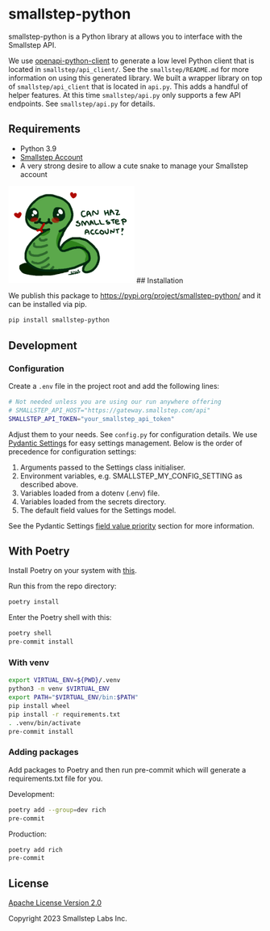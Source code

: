 # smallstep-python

smallstep-python is a Python library at allows you to interface with the Smallstep API.

We use [openapi-python-client](https://github.com/openapi-generators/openapi-python-client) to generate a low level Python client that is located in `smallstep/api_client/`. See the `smallstep/README.md` for more information on using this generated library. We built a wrapper library on top of `smallstep/api_client` that is located in `api.py`. This adds a handful of helper features. At this time `smallstep/api.py` only supports a few API endpoints. See `smallstep/api.py` for details.

## Requirements

* Python 3.9
* [Smallstep Account](https://smallstep.com/signup)
* A very strong desire to allow a cute snake to manage your Smallstep account

<img src=/images/smallstep-snek.png alt="A cute snake to manage Smallstep" width=250>
## Installation

We publish this package to <https://pypi.org/project/smallstep-python/> and it can be installed via pip.

```bash
pip install smallstep-python
```

## Development

### Configuration

Create a `.env` file in the project root and add the following lines:

```bash
# Not needed unless you are using our run anywhere offering
# SMALLSTEP_API_HOST="https://gateway.smallstep.com/api"
SMALLSTEP_API_TOKEN="your_smallstep_api_token"
```

Adjust them to your needs. See `config.py` for configuration details. We use [Pydantic Settings](https://docs.pydantic.dev/latest/concepts/pydantic_settings/) for easy settings management. Below is the order of precedence for configuration settings:

1. Arguments passed to the Settings class initialiser.
1. Environment variables, e.g. SMALLSTEP_MY_CONFIG_SETTING as described above.
1. Variables loaded from a dotenv (.env) file.
1. Variables loaded from the secrets directory.
1. The default field values for the Settings model.

See the Pydantic Settings [field value priority](https://docs.pydantic.dev/latest/concepts/pydantic_settings/#field-value-priority) section for more information.

## With Poetry

Install Poetry on your system with [this](https://python-poetry.org/docs/#installation).

Run this from the repo directory:

```bash
poetry install
```

Enter the Poetry shell with this:

```bash
poetry shell
pre-commit install
```

### With venv

```bash
export VIRTUAL_ENV=${PWD}/.venv
python3 -m venv $VIRTUAL_ENV
export PATH="$VIRTUAL_ENV/bin:$PATH"
pip install wheel
pip install -r requirements.txt
. .venv/bin/activate
pre-commit install
```

### Adding packages

Add packages to Poetry and then run pre-commit which will generate a requirements.txt file for you.

Development:

```bash
poetry add --group=dev rich
pre-commit
```

Production:

```bash
poetry add rich
pre-commit
```

## License

[Apache License Version 2.0](http://www.apache.org/licenses/LICENSE-2.0)

Copyright 2023 Smallstep Labs Inc.
